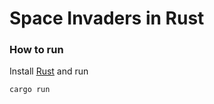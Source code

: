 # Space Invaders in Rust

### How to run

Install [Rust](https://www.rust-lang.org/) and run

```bash
cargo run
```
